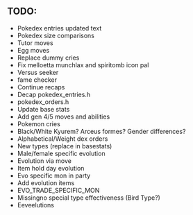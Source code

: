 ## TODO:

* Pokedex entries updated text
* Pokedex size comparisons
* Tutor moves
* Egg moves
* Replace dummy cries
* Fix melloetta munchlax and spiritomb icon pal
* Versus seeker
* fame checker
* Continue recaps
* Decap pokedex_entries.h
* pokedex_orders.h
* Update base stats
* Add gen 4/5 moves and abilities
* Pokemon cries
* Black/White Kyurem? Arceus formes? Gender differences?
* Alphabetical/Weight dex orders
* New types (replace in basestats)
* Male/female specific evolution
* Evolution via move
* Item hold day evolution
* Evo specific mon in party
* Add evolution items
* EVO_TRADE_SPECIFIC_MON
* Missingno special type effectiveness (Bird Type?)
* Eeveelutions
